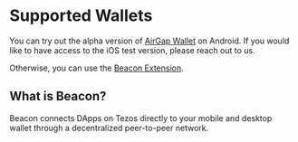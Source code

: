 # Supported Wallets

You can try out the alpha version of [AirGap Wallet](https://github.com/airgap-it/airgap-wallet/releases/tag/v3.0.3) on Android. If you would like to have access to the iOS test version, please reach out to us.

Otherwise, you can use the [Beacon Extension](https://github.com/airgap-it/beacon-extension/releases).

## What is Beacon?

Beacon connects DApps on Tezos directly to your mobile and desktop wallet through a decentralized peer-to-peer network.
